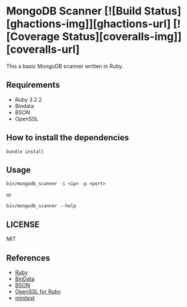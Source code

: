 MongoDB Scanner
[![Build Status][ghactions-img]][ghactions-url]
[![Coverage Status][coveralls-img]][coveralls-url]
====
This a basic MongoDB scanner written in Ruby.

Requirements
------------
* Ruby 3.2.2
* Bindata
* BSON
* OpenSSL

How to install the dependencies
-------------------------------
```
bundle install
```

Usage
-----
```
bin/mongodb_scanner -i <ip> -p <port>
```

or

```
bin/mongodb_scanner --help
```

LICENSE
-------
MIT

References
----------
* [Ruby](https://www.ruby-lang.org/en/)
* [BinData](https://github.com/dmendel/bindata)
* [BSON](https://github.com/mongodb/bson-ruby)
* [OpenSSL for Ruby](https://github.com/ruby/openssl)
* [minitest](https://github.com/minitest/minitest)


